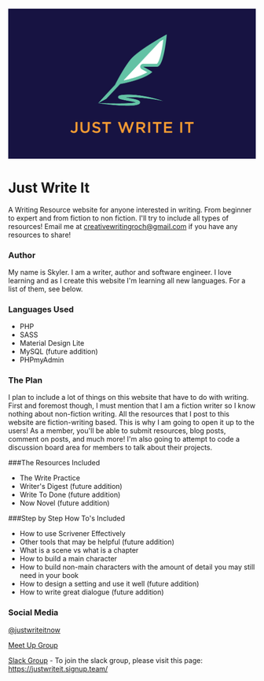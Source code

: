  
![Just Write It Logo](images/logo-web.png "Just Write It Logo")
# Just Write It
A Writing Resource website for anyone interested in writing. From beginner to expert and from fiction to non fiction. I'll try to include all types of resources! Email me at creativewritingroch@gmail.com if you have any resources to share!

### Author
My name is Skyler. I am a writer, author and software engineer. I love learning and as I create this website I'm learning all new languages. For a list of them, see below.

### Languages Used
* PHP
* SASS
* Material Design Lite
* MySQL (future addition)
* PHPmyAdmin

### The Plan
I plan to include a lot of things on this website that have to do with writing. First and foremost though, I must mention that I am a fiction writer so I know nothing about non-fiction writing. All the resources that I post to this website are fiction-writing based.
This is why I am going to open it up to the users! As a member, you'll be able to submit resources, blog posts, comment on posts, and much more! I'm also going to attempt to code a discussion board area for members to talk about their projects.

###The Resources Included
* The Write Practice
* Writer's Digest (future addition)
* Write To Done (future addition)
* Now Novel (future addition)

###Step by Step How To's Included
* How to use Scrivener Effectively
* Other tools that may be helpful (future addition)
* What is a scene vs what is a chapter
* How to build a main character
* How to build non-main characters with the amount of detail you may still need in your book
* How to design a setting and use it well (future addition)
* How to write great dialogue (future addition)

### Social Media
[@justwriteitnow](https://twitter.com/justwriteitnow "Just Write It Twitter")

[Meet Up Group](https://www.meetup.com/Just-Write-It-RochesterMN/)

[Slack Group](https://justwriteit.slack.com/) - To join the slack group, please visit this page: https://justwriteit.signup.team/
